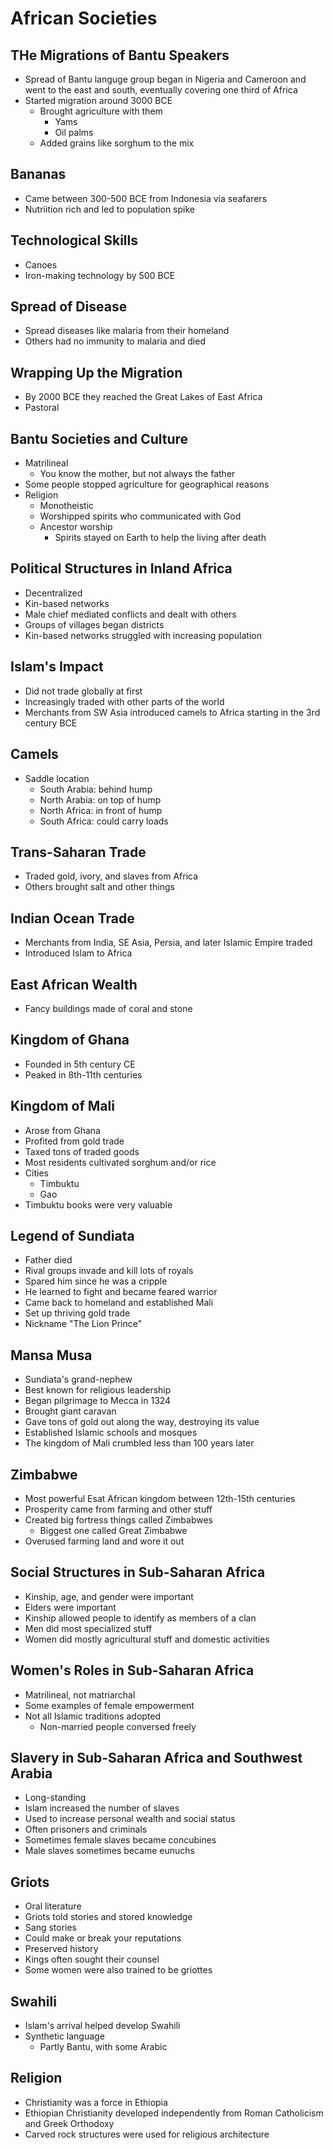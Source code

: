 # African Societies

## THe Migrations of Bantu Speakers

* Spread of Bantu languge group began in Nigeria and Cameroon and went to the east and south, eventually covering one third of Africa
* Started migration around 3000 BCE
  * Brought agriculture with them
    * Yams
    * Oil palms
  * Added grains like sorghum to the mix

## Bananas

* Came between 300-500 BCE from Indonesia via seafarers
* Nutriition rich and led to population spike

## Technological Skills

* Canoes
* Iron-making technology by 500 BCE

## Spread of Disease

* Spread diseases like malaria from their homeland
* Others had no immunity to malaria and died

## Wrapping Up the Migration

* By 2000 BCE they reached the Great Lakes of East Africa
* Pastoral

## Bantu Societies and Culture

* Matrilineal
  * You know the mother, but not always the father
* Some people stopped agriculture for geographical reasons
* Religion
  * Monotheistic
  * Worshipped spirits who communicated with God
  * Ancestor worship
    * Spirits stayed on Earth to help the living after death

## Political Structures in Inland Africa

* Decentralized
* Kin-based networks
* Male chief mediated conflicts and dealt with others
* Groups of villages began districts
* Kin-based networks struggled with increasing population

## Islam's Impact

* Did not trade globally at first
* Increasingly traded with other parts of the world
* Merchants from SW Asia introduced camels to Africa starting in the 3rd century BCE

## Camels

* Saddle location
  * South Arabia: behind hump
  * North Arabia: on top of hump
  * North Africa: in front of hump
  * South Africa: could carry loads
  
## Trans-Saharan Trade

* Traded gold, ivory, and slaves from Africa
* Others brought salt and other things

## Indian Ocean Trade

* Merchants from India, SE Asia, Persia, and later Islamic Empire traded
* Introduced Islam to Africa

## East African Wealth

* Fancy buildings made of coral and stone

## Kingdom of Ghana

* Founded in 5th century CE
* Peaked in 8th-11th centuries

## Kingdom of Mali

* Arose from Ghana
* Profited from gold trade
* Taxed tons of traded goods
* Most residents cultivated sorghum and/or rice
* Cities
  * Timbuktu
  * Gao
* Timbuktu books were very valuable

## Legend of Sundiata

* Father died
* Rival groups invade and kill lots of royals
* Spared him since he was a cripple
* He learned to fight and became feared warrior
* Came back to homeland and established Mali
* Set up thriving gold trade
* Nickname "The Lion Prince"

## Mansa Musa

* Sundiata's grand-nephew
* Best known for religious leadership
* Began pilgrimage to Mecca in 1324
* Brought giant caravan
* Gave tons of gold out along the way, destroying its value
* Established Islamic schools and mosques
* The kingdom of Mali crumbled less than 100 years later

## Zimbabwe

* Most powerful Esat African kingdom between 12th-15th centuries
* Prosperity came from farming and other stuff
* Created big fortress things called Zimbabwes
  * Biggest one called Great Zimbabwe
* Overused farming land and wore it out

## Social Structures in Sub-Saharan Africa

* Kinship, age, and gender were important
* Elders were important
* Kinship allowed people to identify as members of a clan
* Men did most specialized stuff
* Women did mostly agricultural stuff and domestic activities

## Women's Roles in Sub-Saharan Africa

* Matrilineal, not matriarchal
* Some examples of female empowerment
* Not all Islamic traditions adopted
  * Non-married people conversed freely

## Slavery in Sub-Saharan Africa and Southwest Arabia

* Long-standing
* Islam increased the number of slaves
* Used to increase personal wealth and social status
* Often prisoners and criminals
* Sometimes female slaves became concubines
* Male slaves sometimes became eunuchs

## Griots

* Oral literature
* Griots told stories and stored knowledge
* Sang stories
* Could make or break your reputations
* Preserved history
* Kings often sought their counsel
* Some women were also trained to be griottes

## Swahili

* Islam's arrival helped develop Swahili
* Synthetic language
  * Partly Bantu, with some Arabic
  
## Religion

* Christianity was a force in Ethiopia
* Ethiopian Christianity developed independently from Roman Catholicism and Greek Orthodoxy
* Carved rock structures were used for religious architecture
